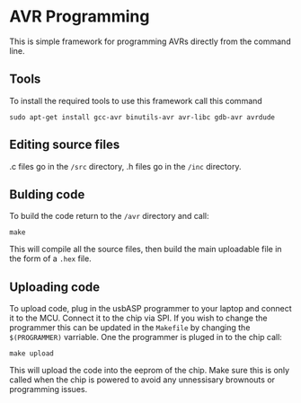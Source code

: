 # AVR Programming
This is simple framework for programming AVRs directly from the command line.

## Tools
To install the required tools to use this framework call this command
```
sudo apt-get install gcc-avr binutils-avr avr-libc gdb-avr avrdude

```

## Editing source files
.c files go in the `/src` directory, .h files go in the `/inc` directory. 

## Bulding code
To build the code return to the `/avr` directory and call:
```
make
```
This will compile all the source files, then build the main uploadable file in the form of a `.hex` file. 

## Uploading code
To upload code, plug in the usbASP programmer to your laptop and connect it to the MCU. Connect it to the chip via SPI. If you wish to change the programmer this can be updated in the `Makefile` by changing the `$(PROGRAMMER)` varriable. One the programmer is pluged in to the chip call:
```
make upload
```
This will upload the code into the eeprom of the chip. Make sure this is only called when the chip is powered to avoid any unnessisary brownouts or programming issues. 
